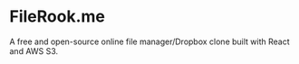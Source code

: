 # FileRook.me

A free and open-source online file manager/Dropbox clone built with React and AWS S3.
